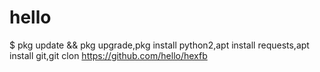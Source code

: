 # hello
$ pkg update &amp;&amp; pkg upgrade,pkg install python2,apt install requests,apt install git,git clon https://github.com/hello/hexfb
